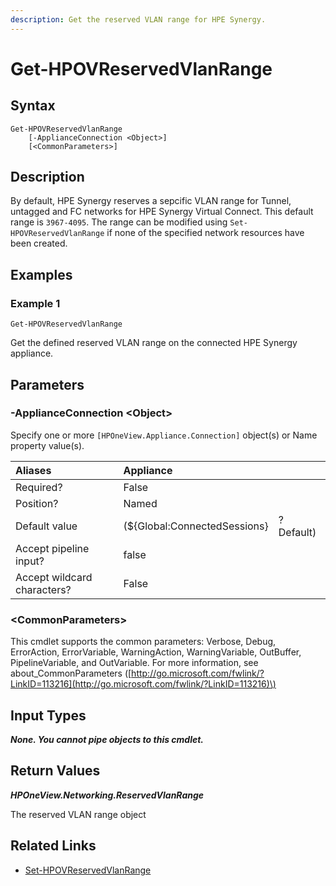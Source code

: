 ```yaml
---
description: Get the reserved VLAN range for HPE Synergy.
---
```


# Get-HPOVReservedVlanRange

## Syntax

```text
Get-HPOVReservedVlanRange
    [-ApplianceConnection <Object>]
    [<CommonParameters>]
```

## Description

By default, HPE Synergy reserves a sepcific VLAN range for Tunnel, untagged and FC networks for HPE Synergy Virtual Connect. This default range is `3967-4095`. The range can be modified using `Set-HPOVReservedVlanRange` if none of the specified network resources have been created.

## Examples

### Example 1

```text
Get-HPOVReservedVlanRange
```

Get the defined reserved VLAN range on the connected HPE Synergy appliance.

## Parameters

### -ApplianceConnection &lt;Object&gt;

Specify one or more `[HPOneView.Appliance.Connection]` object\(s\) or Name property value\(s\).

| Aliases | Appliance |  |
| :--- | :--- | :--- |
| Required? | False |  |
| Position? | Named |  |
| Default value | \(${Global:ConnectedSessions} | ? Default\) |
| Accept pipeline input? | false |  |
| Accept wildcard characters? | False |  |

### &lt;CommonParameters&gt;

This cmdlet supports the common parameters: Verbose, Debug, ErrorAction, ErrorVariable, WarningAction, WarningVariable, OutBuffer, PipelineVariable, and OutVariable. For more information, see about\_CommonParameters \([http://go.microsoft.com/fwlink/?LinkID=113216](http://go.microsoft.com/fwlink/?LinkID=113216)\)

## Input Types

_**None. You cannot pipe objects to this cmdlet.**_

## Return Values

_**HPOneView.Networking.ReservedVlanRange**_

The reserved VLAN range object

## Related Links

* [Set-HPOVReservedVlanRange](../appliance/set-hpovreservedvlanrange.md)

